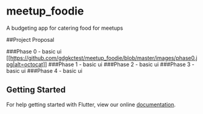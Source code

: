 # meetup_foodie

A budgeting app for catering food for meetups

##Project Proposal

###Phase 0 - basic ui
[[https://github.com/gdgkctest/meetup_foodie/blob/master/images/phase0.jpg|alt=octocat]]
###Phase 1 - basic ui
###Phase 2 - basic ui
###Phase 3 - basic ui
###Phase 4 - basic ui



## Getting Started

For help getting started with Flutter, view our online
[documentation](https://flutter.io/).
